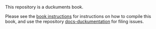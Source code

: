 This repository is a duckuments book. 

Please see the [book instructions](http://docs.duckietown.org/daffy/duckumentation/out/index.html)
for instructions on how to compile this book, and use the repository [docs-duckumentation](https://github.com/duckietown/docs-duckumentation) for filing issues.
